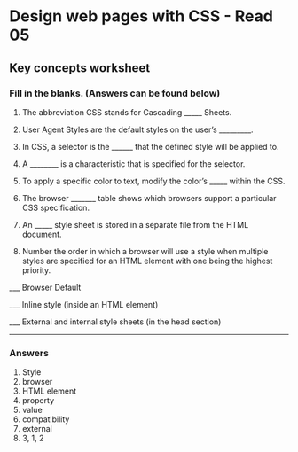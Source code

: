 # Design web pages with CSS - Read 05

## Key concepts worksheet

### Fill in the blanks. (Answers can be found below)

1. The abbreviation CSS stands for Cascading _____ Sheets.

1. User Agent Styles are the default styles on the user’s _________.

1. In CSS, a selector is the ______ that the defined style will be applied to.

1. A ________ is a characteristic that is specified for the selector.

1. To apply a specific color to text, modify the color’s _____ within the CSS.

1. The browser _______ table shows which browsers support a particular CSS specification.

1. An _____ style sheet is stored in a separate file from the HTML document.

1. Number the order in which a browser will use a style when multiple styles are specified for an HTML element with one being the highest priority.

___ Browser Default

___ Inline style (inside an HTML element)

___ External and internal style sheets (in the head section)

*******

### Answers

1. Style
1. browser
1. HTML element
1. property
1. value
1. compatibility
1. external
1. 3, 1, 2
